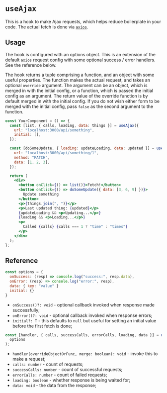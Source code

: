 # `useAjax`

This is a hook to make Ajax requests, which helps reduce boilerplate in your code. The actual fetch is done via [`axios`](https://github.com/axios/axios).

## Usage

The hook is configured with an options object. This is an extension of the default `axios` request config with some optional success / error handlers. See the reference below.

The hook returns a tuple comprising a function, and an object with some useful properties. The function makes the actual request, and takes an optional `override` argument. The argument can be an object, which is merged in with the initial config, or a function, which is passed the initial config as an argument. The return value of the override function is by default merged in with the initial config. If you do not wish either form to be merged with the initial config, pass `false` as the second argument to the function.

```jsx
const YourComponent = () => {
  const [list, { calls, loading, data: things }] = useAjax({
    url: "localhost:3000/api/something",
    initial: [],
  });

  const [doSomeUpdate, { loading: updateLoading, data: updated }] = useAjax({
    url: "localhost:3000/api/something/1",
    method: "PATCH",
    data: [1, 2, 3],
  });

  return (
    <div>
      <button onClick={() => list()}>Fetch!</button>
      <button onClick={() => doSomeUpdate({ data: [3, 6, 9] })}>
        Update something
      </button>
      <p>{things.join(", ")}</p>
      <p>Last updated thing: {updated}</p>
      {updateLoading && <p>Updating...</p>}
      {loading && <p>Loading...</p>}
      <p>
        Called {calls} {calls === 1 ? "time" : "times"}
      </p>
    </div>
  );
};
```

## Reference

```js
const options = {
  onSuccess: (resp) => console.log("success:", resp.data),
  onError: (resp) => console.log("error:", resp),
  data: { key: "value" }
  initial: {}
}
```

- `onSuccess()?: void` - optional callback invoked when response made successfully;
- `onError()?: void` - optional callback invoked when response errors;
- `initial?: T` - this defaults to `null` but useful for setting an initial value before the first fetch is done;

```js
const [handler, { calls, successCalls, errorCalls, loading, data }] = useAjax(
  options
);
```

- `handler(overrideObjectOrFunc, merge: boolean): void` - invoke this to make a request;
- `calls: number` - count of requests;
- `successCalls: number` - count of successful requests;
- `errorCalls: number` - count of failed requests;
- `loading: boolean` - whether response is being waited for;
- `data: void` - the data from the response;
